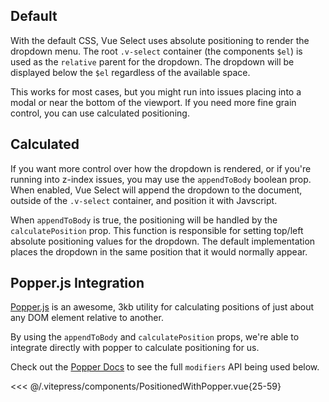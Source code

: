 ## Default

With the default CSS, Vue Select uses absolute positioning to render the dropdown menu. The root
`.v-select` container (the components `$el`) is used as the `relative` parent for the dropdown. The
dropdown will be displayed below the `$el` regardless of the available space.

This works for most cases, but you might run into issues placing into a modal or near the bottom of
the viewport. If you need more fine grain control, you can use calculated positioning.

## Calculated <Badge text="v3.7.0+" />

If you want more control over how the dropdown is rendered, or if you're running into z-index issues,
you may use the `appendToBody` boolean prop. When enabled, Vue Select will append the dropdown to
the document, outside of the `.v-select` container, and position it with Javscript.

When `appendToBody` is true, the positioning will be handled by the `calculatePosition` prop. This
function is responsible for setting top/left absolute positioning values for the dropdown. The
default implementation places the dropdown in the same position that it would normally appear.

## Popper.js Integration <Badge text="v3.7.0+" />

[Popper.js](https://popper.js.org/) is an awesome, 3kb utility for calculating positions of just
about any DOM element relative to another.

By using the `appendToBody` and `calculatePosition` props, we're able to integrate directly with
popper to calculate positioning for us.

<PositionedWithPopper />

Check out the [Popper Docs](https://popper.js.org/docs/v2/modifiers/) to see the full `modifiers`
API being used below.

<<< @/.vitepress/components/PositionedWithPopper.vue{25-59}
